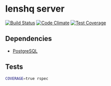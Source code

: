 # lenshq server

[![Build Status](https://travis-ci.org/lenshq/lens_server.svg?branch=master)](https://travis-ci.org/lenshq/lens_server)
[![Code Climate](https://codeclimate.com/github/lenshq/lens_server/badges/gpa.svg)](https://codeclimate.com/github/lenshq/lens_server)
[![Test Coverage](https://codeclimate.com/github/lenshq/lens_server/badges/coverage.svg)](https://codeclimate.com/github/lenshq/lens_server/coverage)

## Dependencies
* [PostgreSQL](http://www.postgresql.org/)

## Tests

```sh
COVERAGE=true rspec
```
